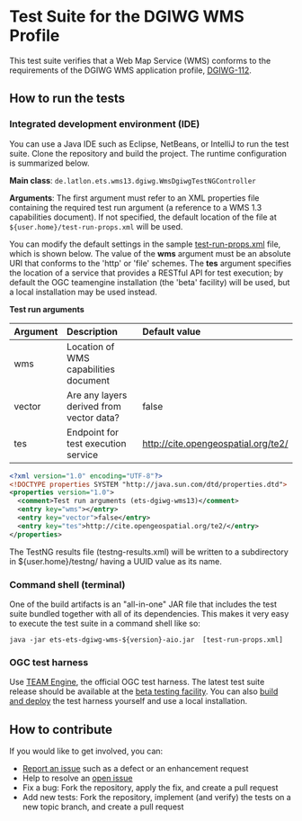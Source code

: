 # Test Suite for the DGIWG WMS Profile

This test suite verifies that a Web Map Service (WMS) conforms to the requirements of the 
DGIWG WMS application profile, [DGIWG-112](https://portal.dgiwg.org/files/?artifact_id=11514]).


## How to run the tests

### Integrated development environment (IDE)

You can use a Java IDE such as Eclipse, NetBeans, or IntelliJ to run the test suite. 
Clone the repository and build the project. The runtime configuration is summarized below.

__Main class__: `de.latlon.ets.wms13.dgiwg.WmsDgiwgTestNGController`

__Arguments__: The first argument must refer to an XML properties file containing the 
required test run argument (a reference to a WMS 1.3 capabilities document). If not specified, 
the default location of the file at `${user.home}/test-run-props.xml` will be used.

You can modify the default settings in the sample [test-run-props.xml](src/main/config/test-run-props.xml) 
file, which is shown below. The value of the **wms** argument must be an absolute URI that 
conforms to the 'http' or 'file' schemes. The **tes** argument specifies the location of 
a service that provides a RESTful API for test execution; by default the OGC teamengine 
installation (the 'beta' facility) will be used, but a local installation may be used instead.

**Test run arguments** 

|Argument  |Description  |Default value  |
|:---------|:------------|:---------------|
|wms  |Location of WMS capabilities document  |
|vector  |Are any layers derived from vector data?  |false
|tes |Endpoint for test execution service  |http://cite.opengeospatial.org/te2/


```xml
<?xml version="1.0" encoding="UTF-8"?>
<!DOCTYPE properties SYSTEM "http://java.sun.com/dtd/properties.dtd">
<properties version="1.0">
  <comment>Test run arguments (ets-dgiwg-wms13)</comment>
  <entry key="wms"></entry>
  <entry key="vector">false</entry>
  <entry key="tes">http://cite.opengeospatial.org/te2/</entry>
</properties>
```

The TestNG results file (testng-results.xml) will be written to a subdirectory 
in ${user.home}/testng/ having a UUID value as its name.


### Command shell (terminal)

One of the build artifacts is an "all-in-one" JAR file that includes the test suite 
bundled together with all of its dependencies. This makes it very easy to execute the 
test suite in a command shell like so:

`java -jar ets-ets-dgiwg-wms-${version}-aio.jar  [test-run-props.xml]`


### OGC test harness

Use [TEAM Engine](https://github.com/opengeospatial/teamengine), the official 
OGC test harness. The latest test suite release should be available at the 
[beta testing facility](http://cite.opengeospatial.org/te2/). You can also 
[build and deploy](https://github.com/opengeospatial/teamengine) the test 
harness yourself and use a local installation.


## How to contribute

If you would like to get involved, you can:

* [Report an issue](https://github.com/opengeospatial/ets-dgiwg-wms13/issues) such as a defect or an 
enhancement request
* Help to resolve an [open issue](https://github.com/opengeospatial/ets-dgiwg-wms13/issues?q=is%3Aopen)
* Fix a bug: Fork the repository, apply the fix, and create a pull request
* Add new tests: Fork the repository, implement (and verify) the tests on a new topic branch, 
and create a pull request
